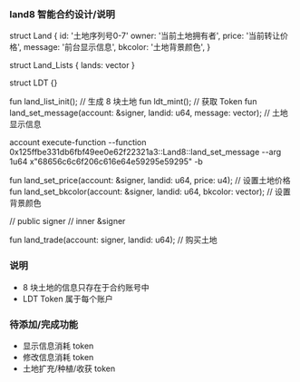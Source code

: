 ### land8 智能合约设计/说明

struct Land {
	id: '土地序列号0-7'
	owner: '当前土地拥有者',
	price: '当前转让价格',
	message: '前台显示信息',
	bkcolor: '土地背景颜色',
}

struct Land_Lists { lands: vector<Land> }

struct LDT {}

fun land_list_init();  // 生成 8 块土地
fun ldt_mint();        // 获取 Token
fun land_set_message(account: &signer, landid: u64, message: vector<u8>);  // 土地显示信息

account execute-function --function 0x125ffbe331db6fbf49ee0e62f22321a3::Land8::land_set_message --arg 1u64 x"68656c6c6f206c616e64e59295e59295" -b

fun land_set_price(account: &signer, landid: u64, price: u4);  // 设置土地价格
fun land_set_bkcolor(account: &signer, landid: u64, bkcolor: vector<u8>);  // 设置背景颜色

// public signer
// inner &signer

fun land_trade(account: signer, landid: u64);      // 购买土地

### 说明

- 8 块土地的信息只存在于合约账号中
- LDT Token 属于每个账户

### 待添加/完成功能

- 显示信息消耗 token
- 修改信息消耗 token
- 土地扩充/种植/收获 token